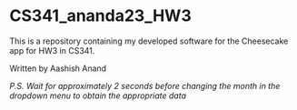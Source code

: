 # CS341_ananda23_HW3
This is a repository containing my developed software for the Cheesecake app for HW3 in CS341.

Written by Aashish Anand

*P.S. Wait for approximately 2 seconds before changing the month in the dropdown menu to obtain the appropriate data*
